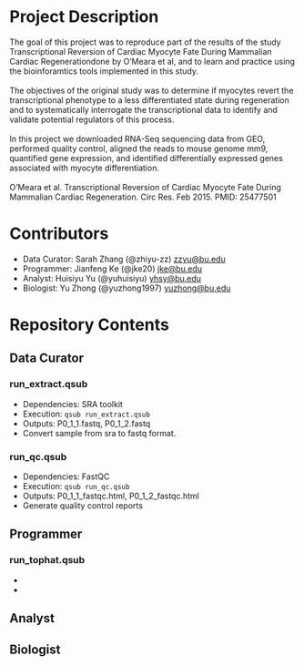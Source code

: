 # Project Description
The goal of this project was to reproduce part of the results of the study Transcriptional Reversion of Cardiac Myocyte Fate During Mammalian Cardiac Regenerationdone by O’Meara et al, and to learn and practice using the bioinforamtics tools implemented in this study. <br/>
<br/>
The objectives of the original study was to determine if myocytes revert the transcriptional phenotype to a less differentiated state during regeneration and to systematically interrogate the transcriptional data to identify and validate potential regulators of this process.<br/>
<br/>
In this project we downloaded RNA-Seq sequencing data from GEO, performed quality control, aligned the reads to mouse genome mm9, quantified gene expression, and identified differentially expressed genes associated with myocyte differentiation.<br/>
<br/>
O’Meara et al. Transcriptional Reversion of Cardiac Myocyte Fate During Mammalian Cardiac Regeneration. Circ Res. Feb 2015. PMID: 25477501<br/>


# Contributors
- Data Curator: Sarah Zhang (@zhiyu-zz) zzyu@bu.edu<br/>
- Programmer: Jianfeng Ke (@jke20) jke@bu.edu<br/>
- Analyst: Huisiyu Yu (@yuhuisiyu) yhsy@bu.edu<br/>
- Biologist: Yu Zhong (@yuzhong1997) yuzhong@bu.edu<br/>

# Repository Contents
## Data Curator
### run_extract.qsub
- Dependencies: SRA toolkit<br/>
- Execution: `qsub run_extract.qsub`<br/>
- Outputs: P0_1_1.fastq, P0_1_2.fastq<br/>
- Convert sample from sra to fastq format.<br/>

### run_qc.qsub
- Dependencies: FastQC<br/>
- Execution: `qsub run_qc.qsub`<br/>
- Outputs: P0_1_1_fastqc.html, P0_1_2_fastqc.html<br/>
- Generate quality control reports<br/>

## Programmer
### run_tophat.qsub
-
-
## Analyst
## Biologist
